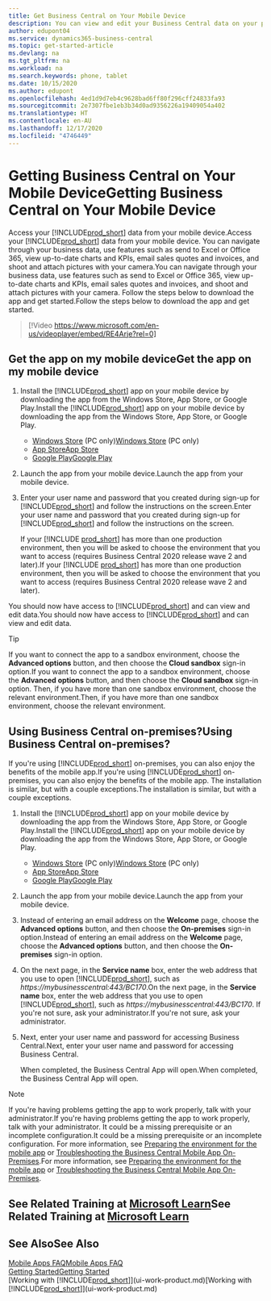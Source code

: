 ```yaml
---
title: Get Business Central on Your Mobile Device
description: You can view and edit your Business Central data on your phone or tablet.
author: edupont04
ms.service: dynamics365-business-central
ms.topic: get-started-article
ms.devlang: na
ms.tgt_pltfrm: na
ms.workload: na
ms.search.keywords: phone, tablet
ms.date: 10/15/2020
ms.author: edupont
ms.openlocfilehash: 4ed1d9d7eb4c9628bad6ff80f296cff24833fa93
ms.sourcegitcommit: 2e7307fbe1eb3b34d0ad9356226a19409054a402
ms.translationtype: HT
ms.contentlocale: en-AU
ms.lasthandoff: 12/17/2020
ms.locfileid: "4746449"
---
```

# <a name="getting-business-central-on-your-mobile-device"></a><span data-ttu-id="f7e9c-103">Getting Business Central on Your Mobile Device</span><span class="sxs-lookup"><span data-stu-id="f7e9c-103">Getting Business Central on Your Mobile Device</span></span>

<span data-ttu-id="f7e9c-104">Access your [!INCLUDE[prod_short](includes/prod_short.md)] data from your mobile device.</span><span class="sxs-lookup"><span data-stu-id="f7e9c-104">Access your [!INCLUDE[prod_short](includes/prod_short.md)] data from your mobile device.</span></span> <span data-ttu-id="f7e9c-105">You can navigate through your business data, use features such as send to Excel or Office 365, view up-to-date charts and KPIs, email sales quotes and invoices, and shoot and attach pictures with your camera.</span><span class="sxs-lookup"><span data-stu-id="f7e9c-105">You can navigate through your business data, use features such as send to Excel or Office 365, view up-to-date charts and KPIs, email sales quotes and invoices, and shoot and attach pictures with your camera.</span></span> <span data-ttu-id="f7e9c-106">Follow the steps below to download the app and get started.</span><span class="sxs-lookup"><span data-stu-id="f7e9c-106">Follow the steps below to download the app and get started.</span></span>

> [!Video https://www.microsoft.com/en-us/videoplayer/embed/RE4Arje?rel=0]

## <a name="get-the-app-on-my-mobile-device"></a><span data-ttu-id="f7e9c-107">Get the app on my mobile device</span><span class="sxs-lookup"><span data-stu-id="f7e9c-107">Get the app on my mobile device</span></span>

1. <span data-ttu-id="f7e9c-108">Install the [!INCLUDE[prod_short](includes/prod_short.md)] app on your mobile device by downloading the app from the Windows Store, App Store, or Google Play.</span><span class="sxs-lookup"><span data-stu-id="f7e9c-108">Install the [!INCLUDE[prod_short](includes/prod_short.md)] app on your mobile device by downloading the app from the Windows Store, App Store, or Google Play.</span></span>  

   - <span data-ttu-id="f7e9c-109">[Windows Store](https://go.microsoft.com/fwlink/?LinkId=734848) (PC only)</span><span class="sxs-lookup"><span data-stu-id="f7e9c-109">[Windows Store](https://go.microsoft.com/fwlink/?LinkId=734848) (PC only)</span></span>
   - [<span data-ttu-id="f7e9c-110">App Store</span><span class="sxs-lookup"><span data-stu-id="f7e9c-110">App Store</span></span>](https://go.microsoft.com/fwlink/?LinkId=734847)
   - [<span data-ttu-id="f7e9c-111">Google Play</span><span class="sxs-lookup"><span data-stu-id="f7e9c-111">Google Play</span></span>](https://go.microsoft.com/fwlink/?LinkId=734849)
2. <span data-ttu-id="f7e9c-112">Launch the app from your mobile device.</span><span class="sxs-lookup"><span data-stu-id="f7e9c-112">Launch the app from your mobile device.</span></span>
3. <span data-ttu-id="f7e9c-113">Enter your user name and password that you created during sign-up for [!INCLUDE[prod_short](includes/prod_short.md)] and follow the instructions on the screen.</span><span class="sxs-lookup"><span data-stu-id="f7e9c-113">Enter your user name and password that you created during sign-up for [!INCLUDE[prod_short](includes/prod_short.md)] and follow the instructions on the screen.</span></span>

    <span data-ttu-id="f7e9c-114">If your [!INCLUDE [prod_short](includes/prod_short.md)] has more than one production environment, then you will be asked to choose the environment that you want to access (requires Business Central 2020 release wave 2 and later).</span><span class="sxs-lookup"><span data-stu-id="f7e9c-114">If your [!INCLUDE [prod_short](includes/prod_short.md)] has more than one production environment, then you will be asked to choose the environment that you want to access (requires Business Central 2020 release wave 2 and later).</span></span>

<span data-ttu-id="f7e9c-115">You should now have access to [!INCLUDE[prod_short](includes/prod_short.md)] and can view and edit data.</span><span class="sxs-lookup"><span data-stu-id="f7e9c-115">You should now have access to [!INCLUDE[prod_short](includes/prod_short.md)] and can view and edit data.</span></span>  

> [!TIP]
> <span data-ttu-id="f7e9c-116">If you want to connect the app to a sandbox environment, choose the **Advanced options** button, and then choose the **Cloud sandbox** sign-in option.</span><span class="sxs-lookup"><span data-stu-id="f7e9c-116">If you want to connect the app to a sandbox environment, choose the **Advanced options** button, and then choose the **Cloud sandbox** sign-in option.</span></span> <span data-ttu-id="f7e9c-117">Then, if you have more than one sandbox environment, choose the relevant environment.</span><span class="sxs-lookup"><span data-stu-id="f7e9c-117">Then, if you have more than one sandbox environment, choose the relevant environment.</span></span>

## <a name="using-business-central-on-premises"></a><span data-ttu-id="f7e9c-118">Using Business Central on-premises?</span><span class="sxs-lookup"><span data-stu-id="f7e9c-118">Using Business Central on-premises?</span></span>

<span data-ttu-id="f7e9c-119">If you're using [!INCLUDE[prod_short](includes/prod_short.md)] on-premises, you can also enjoy the benefits of the mobile app.</span><span class="sxs-lookup"><span data-stu-id="f7e9c-119">If you're using [!INCLUDE[prod_short](includes/prod_short.md)] on-premises, you can also enjoy the benefits of the mobile app.</span></span> <span data-ttu-id="f7e9c-120">The installation is similar, but with a couple exceptions.</span><span class="sxs-lookup"><span data-stu-id="f7e9c-120">The installation is similar, but with a couple exceptions.</span></span>

1. <span data-ttu-id="f7e9c-121">Install the [!INCLUDE[prod_short](includes/prod_short.md)] app on your mobile device by downloading the app from the Windows Store, App Store, or Google Play.</span><span class="sxs-lookup"><span data-stu-id="f7e9c-121">Install the [!INCLUDE[prod_short](includes/prod_short.md)] app on your mobile device by downloading the app from the Windows Store, App Store, or Google Play.</span></span>  

   - <span data-ttu-id="f7e9c-122">[Windows Store](https://go.microsoft.com/fwlink/?LinkId=734848) (PC only)</span><span class="sxs-lookup"><span data-stu-id="f7e9c-122">[Windows Store](https://go.microsoft.com/fwlink/?LinkId=734848) (PC only)</span></span>
   - [<span data-ttu-id="f7e9c-123">App Store</span><span class="sxs-lookup"><span data-stu-id="f7e9c-123">App Store</span></span>](https://go.microsoft.com/fwlink/?LinkId=734847)
   - [<span data-ttu-id="f7e9c-124">Google Play</span><span class="sxs-lookup"><span data-stu-id="f7e9c-124">Google Play</span></span>](https://go.microsoft.com/fwlink/?LinkId=734849)
2. <span data-ttu-id="f7e9c-125">Launch the app from your mobile device.</span><span class="sxs-lookup"><span data-stu-id="f7e9c-125">Launch the app from your mobile device.</span></span>
3. <span data-ttu-id="f7e9c-126">Instead of entering an email address on the **Welcome** page, choose the **Advanced options** button, and then choose the **On-premises** sign-in option.</span><span class="sxs-lookup"><span data-stu-id="f7e9c-126">Instead of entering an email address on the **Welcome** page, choose the **Advanced options** button, and then choose the **On-premises** sign-in option.</span></span>
4. <span data-ttu-id="f7e9c-127">On the next page, in the **Service name** box, enter the web address that you use to open [!INCLUDE[prod_short](includes/prod_short.md)], such as *https://mybusinesscentral:443/BC170*.</span><span class="sxs-lookup"><span data-stu-id="f7e9c-127">On the next page, in the **Service name** box, enter the web address that you use to open [!INCLUDE[prod_short](includes/prod_short.md)], such as *https://mybusinesscentral:443/BC170*.</span></span> <span data-ttu-id="f7e9c-128">If you're not sure, ask your administrator.</span><span class="sxs-lookup"><span data-stu-id="f7e9c-128">If you're not sure, ask your administrator.</span></span>
5. <span data-ttu-id="f7e9c-129">Next, enter your user name and password for accessing Business Central.</span><span class="sxs-lookup"><span data-stu-id="f7e9c-129">Next, enter your user name and password for accessing Business Central.</span></span>

   <span data-ttu-id="f7e9c-130">When completed, the Business Central App will open.</span><span class="sxs-lookup"><span data-stu-id="f7e9c-130">When completed, the Business Central App will open.</span></span>

> [!NOTE]
> <span data-ttu-id="f7e9c-131">If you're having problems getting the app to work properly, talk with your administrator.</span><span class="sxs-lookup"><span data-stu-id="f7e9c-131">If you're having problems getting the app to work properly, talk with your administrator.</span></span> <span data-ttu-id="f7e9c-132">It could be a missing prerequisite or an incomplete configuration.</span><span class="sxs-lookup"><span data-stu-id="f7e9c-132">It could be a missing prerequisite or an incomplete configuration.</span></span> <span data-ttu-id="f7e9c-133">For more information, see  [Preparing the environment for the mobile app](/dynamics365/business-central/dev-itpro/deployment/install-business-central-app#prereqs) or [Troubleshooting the Business Central Mobile App On-Premises](/dynamics365/business-central/dev-itpro/developer/devenv-troubleshooting-the-mobile-app).</span><span class="sxs-lookup"><span data-stu-id="f7e9c-133">For more information, see  [Preparing the environment for the mobile app](/dynamics365/business-central/dev-itpro/deployment/install-business-central-app#prereqs) or [Troubleshooting the Business Central Mobile App On-Premises](/dynamics365/business-central/dev-itpro/developer/devenv-troubleshooting-the-mobile-app).</span></span>

## <a name="see-related-training-at-microsoft-learn"></a><span data-ttu-id="f7e9c-134">See Related Training at [Microsoft Learn](/learn/modules/alternative-interfaces-dynamics-365-business-central/index)</span><span class="sxs-lookup"><span data-stu-id="f7e9c-134">See Related Training at [Microsoft Learn](/learn/modules/alternative-interfaces-dynamics-365-business-central/index)</span></span>

## <a name="see-also"></a><span data-ttu-id="f7e9c-135">See Also</span><span class="sxs-lookup"><span data-stu-id="f7e9c-135">See Also</span></span>

[<span data-ttu-id="f7e9c-136">Mobile Apps FAQ</span><span class="sxs-lookup"><span data-stu-id="f7e9c-136">Mobile Apps FAQ</span></span>](ui-mobile-faq.md)  
[<span data-ttu-id="f7e9c-137">Getting Started</span><span class="sxs-lookup"><span data-stu-id="f7e9c-137">Getting Started</span></span>](product-get-started.md)  
<span data-ttu-id="f7e9c-138">[Working with [!INCLUDE[prod_short](includes/prod_short.md)]](ui-work-product.md)</span><span class="sxs-lookup"><span data-stu-id="f7e9c-138">[Working with [!INCLUDE[prod_short](includes/prod_short.md)]](ui-work-product.md)</span></span>  
